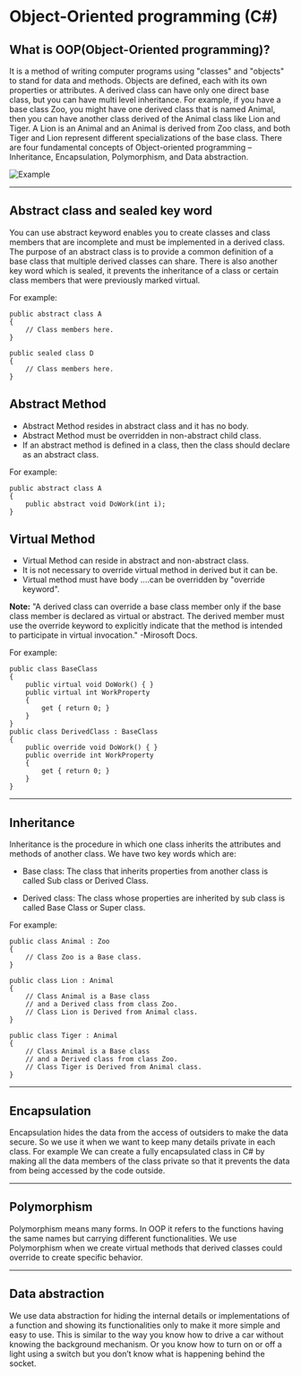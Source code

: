 # Object-Oriented programming (C#)

## What is OOP(Object-Oriented programming)?
It is a method of writing computer programs using "classes" and "objects" to stand for data and methods. Objects are defined, each with its own properties or attributes. A derived class can have only one direct base class, but you can have multi level inheritance. For example, if you have a base class Zoo, you might have one derived class that is named Animal, then you can have another class derived of the Animal class like Lion and Tiger. A Lion is an Animal and an Animal is derived from Zoo class, and both Tiger and Lion represent different specializations of the base class. There are four fundamental concepts of Object-oriented programming – Inheritance, Encapsulation, Polymorphism, and Data abstraction.


![Example](https://media.geeksforgeeks.org/wp-content/cdn-uploads/20190501121513/inheritance.png)

---
## Abstract class and sealed key word
You can use abstract keyword enables you to create classes and class members that are incomplete and must be implemented in a derived class. The purpose of an abstract class is to provide a common definition of a base class that multiple derived classes can share. There is also another key word which is sealed, it prevents the inheritance of a class or certain class members that were previously marked virtual.

For example: 
```
public abstract class A
{
    // Class members here.
}
```
```
public sealed class D
{
    // Class members here.
}
```
## Abstract Method
+ Abstract Method resides in abstract class and it has no body.
+ Abstract Method must be overridden in non-abstract child class.
+ If an abstract method is defined in a class, then the class should declare as an abstract class.

For example: 
```
public abstract class A
{
    public abstract void DoWork(int i);
}
```

## Virtual Method
+ Virtual Method can reside in abstract and non-abstract class.
+ It is not necessary to override virtual method in derived but it can be.
+ Virtual method must have body ....can be overridden by "override keyword".

**Note:** "A derived class can override a base class member only if the base class member is declared as virtual or abstract. The derived member must use the override keyword to explicitly indicate that the method is intended to participate in virtual invocation."
-Mirosoft Docs.

For example: 

```
public class BaseClass
{
    public virtual void DoWork() { }
    public virtual int WorkProperty
    {
        get { return 0; }
    }
}
public class DerivedClass : BaseClass
{
    public override void DoWork() { }
    public override int WorkProperty
    {
        get { return 0; }
    }
}
```

---

## Inheritance
Inheritance is the procedure in which one class inherits the attributes and methods of another class. We have two key words which are:

+ Base class: The class that inherits properties from another class is called Sub class or Derived Class. 

+ Derived class: The class whose properties are inherited by sub class is called Base Class or Super class. 


For example:

```
public class Animal : Zoo
{
	// Class Zoo is a Base class.
}

public class Lion : Animal
{
	// Class Animal is a Base class
	// and a Derived class from class Zoo.
	// Class Lion is Derived from Animal class.
}

public class Tiger : Animal
{
	// Class Animal is a Base class
	// and a Derived class from class Zoo.
	// Class Tiger is Derived from Animal class.
}
```

---

## Encapsulation
Encapsulation hides the data from the access of outsiders to make the data secure. So we use it when we want to keep many details private in each class. For example We can create a fully encapsulated class in C# by making all the data members of the class private so that it prevents the data from being accessed by the code outside.

---

## Polymorphism
Polymorphism means many forms. In OOP it refers to the functions having the same names but carrying different functionalities. We use Polymorphism when we create virtual methods that derived classes could override to create specific behavior.

---

## Data abstraction
We use data abstraction for hiding the internal details or implementations of a function and showing its functionalities only to make it more simple and easy to use. This is similar to the way you know how to drive a car without knowing the background mechanism. Or you know how to turn on or off a light using a switch but you don’t know what is happening behind the socket.

